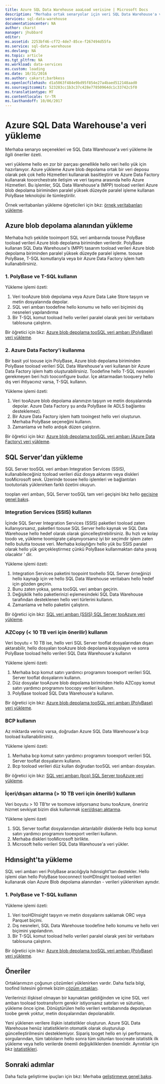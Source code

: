 ```yaml
---
title: Azure SQL Data Warehouse aaaLoad verisine | Microsoft Docs
description: "Merhaba ortak senaryolar için veri SQL Data Warehouse'a veri yükleme hakkında bilgi edinin. Bunlar PolyBase, Azure blob depolama, düz dosyalar ve disk sevkiyat kullanarak içerir. Üçüncü taraf araçları da kullanabilirsiniz."
services: sql-data-warehouse
documentationcenter: NA
author: ckarst
manager: jhubbard
editor: 
ms.assetid: 2253bf46-cf72-4de7-85ce-f267494d55fa
ms.service: sql-data-warehouse
ms.devlang: NA
ms.topic: article
ms.tgt_pltfrm: NA
ms.workload: data-services
ms.custom: loading
ms.date: 10/31/2016
ms.author: cakarst;barbkess
ms.openlocfilehash: d1a5063f484e9bd95f854e27a4baed512148aad0
ms.sourcegitcommit: 523283cc1b3c37c428e77850964dc1c33742c5f0
ms.translationtype: MT
ms.contentlocale: tr-TR
ms.lasthandoff: 10/06/2017
---
```

# <a name="load-data-into-azure-sql-data-warehouse"></a>Azure SQL Data Warehouse'a veri yükleme
Merhaba senaryo seçenekleri ve SQL Data Warehouse'a veri yükleme ile ilgili öneriler özeti.

veri yükleme hello en zor bir parçası genellikle hello veri hello yük için hazırlanıyor. Azure yükleme Azure blob depolama ortak bir veri deposu olarak pek çok hello Hizmetleri kullanarak basitleştirir ve Azure Data Factory kullanarak tooorchestrate iletişim ve veri taşıma arasında hello Azure Hizmetleri. Bu işlemler, SQL Data Warehouse'a (MPP) tooload verileri Azure blob depolama biriminden paralel yüksek düzeyde paralel işleme kullanan PolyBase teknolojisi ile tümleştirilir. 

Örnek veritabanları yükleme öğreticileri için bkz: [örnek veritabanları yükleme][Load sample databases].

## <a name="load-from-azure-blob-storage"></a>Azure blob depolama alanından yükleme
Merhaba hızlı şekilde tooimport SQL veri ambarında toouse PolyBase tooload verileri Azure blob depolama biriminden verilerdir. PolyBase kullanan SQL Data Warehouse's (MPP) tasarım tooload verileri Azure blob depolama biriminden paralel yüksek düzeyde paralel işleme. toouse PolyBase, T-SQL komutlarıyla veya bir Azure Data Factory işlem hattı kullanabilirsiniz.

### <a name="1-use-polybase-and-t-sql"></a>1. PolyBase ve T-SQL kullanın
Yükleme işlemi özeti:

1. Veri tooAzure blob depolama veya Azure Data Lake Store taşıyın ve metin dosyalarında depolar.
2. SQL veri ambarı toodefine hello konumu ve hello veri biçimini dış nesneleri yapılandırma
3. Bir T-SQL komut tooload hello verileri paralel olarak yeni bir veritabanı tablosuna çalıştırın.

<!-- 5. Schedule and run a loading job. --> 

Bir öğretici için bkz: [Azure blob depolama tooSQL veri ambarı (PolyBase) veri yükleme][Load data from Azure blob storage tooSQL Data Warehouse (PolyBase)].

### <a name="2-use-azure-data-factory"></a>2. Azure Data Factory'i kullanma
Bir basit yol toouse için PolyBase, Azure blob depolama biriminden PolyBase tooload verileri SQL Data Warehouse'a veri kullanan bir Azure Data Factory işlem hattı oluşturabilirsiniz. Toodefine hello T-SQL nesneleri gerekmeyen beri hızlı tooconfigure budur. İçe aktarmadan tooquery hello dış veri ihtiyacınız varsa, T-SQL kullanın. 

Yükleme işlemi özeti:

1. Veri tooAzure blob depolama alanınızın taşıyın ve metin dosyalarında depolar. Azure Data Factory şu anda PolyBase ile ADLS bağlantısı desteklemez).
2. Bir Azure Data Factory işlem hattı tooingest hello veri oluşturun. Merhaba PolyBase seçeneğini kullanın.
4. Zamanlama ve hello ardışık düzen çalıştırın.

Bir öğretici için bkz: [Azure blob depolama tooSQL veri ambarı (Azure Data Factory) veri yükleme][Load data from Azure blob storage tooSQL Data Warehouse (Azure Data Factory)].

## <a name="load-from-sql-server"></a>SQL Server'dan yükleme
SQL Server tooSQL veri ambarı Integration Services (SSIS), kullanabileceğiniz tooload verileri düz dosya aktarımı veya diskleri tooMicrosoft sevk. Üzerinde toosee hello işlemleri ve bağlantıları tootutorials yüklenirken farklı özetini okuyun.

tooplan veri ambarı, SQL Server tooSQL tam veri geçişini bkz hello [geçişine genel bakış][Migration overview]. 

### <a name="use-integration-services-ssis"></a>Integration Services (SSIS) kullanın
İçinde SQL Server Integration Services (SSIS) paketleri tooload zaten kullanıyorsanız, paketleri toouse SQL Server hello kaynak ve SQL Data Warehouse hello hedef olarak olarak güncelleştirebilirsiniz. Bu hızlı ve kolay toodo ve, yükleme toomigrate çalışmıyorsanız iyi bir seçimdir işlem zaten hello bulutta toouse veri. Merhaba kolaylığını hello yük bu SSIS paralel olarak hello yük gerçekleştirmez çünkü PolyBase kullanmaktan daha yavaş olacaktır ' dir.

Yükleme işlemi özeti:

1. Integration Services paketini toopoint toohello SQL Server örneğinizi hello kaynağı için ve hello SQL Data Warehouse veritabanı hello hedef için gözden geçirin.
2. Bunu zaten yoksa, şema tooSQL veri ambarı geçirin.
3. Değişiklik hello paketlerinizi eşlemesindeki SQL Data Warehouse tarafından desteklenen hello veri türlerini kullanın.
4. Zamanlama ve hello paketini çalıştırın.

Bir öğretici için bkz: [SQL veri ambarı (SSIS) SQL Server tooAzure veri yükleme][Load data from SQL Server tooAzure SQL Data Warehouse (SSIS)].

### <a name="use-azcopy-recommended-for--10-tb-data"></a>AZCopy (< 10 TB veri için önerilir) kullanın
Veri boyutu < 10 TB ise, hello veri SQL Server tooflat dosyalarından dışarı aktarabilir, hello dosyaları tooAzure blob depolama kopyalayın ve sonra PolyBase tooload hello verileri SQL Data Warehouse'a kullanın

Yükleme işlemi özeti:

1. Merhaba bcp komut satırı yardımcı programını tooexport verileri SQL Server tooflat dosyalarını kullanın.
2. Düz dosyalar tooAzure blob depolama biriminden Hello AZCopy komut satırı yardımcı programını toocopy verileri kullanın.
3. PolyBase tooload SQL Data Warehouse'a kullanın.

Bir öğretici için bkz: [Azure blob depolama tooSQL veri ambarı (PolyBase) veri yükleme][Load data from Azure blob storage tooSQL Data Warehouse (PolyBase)].

### <a name="use-bcp"></a>BCP kullanın
Az miktarda veriniz varsa, doğrudan Azure SQL Data Warehouse'a bcp tooload kullanabilirsiniz.

Yükleme işlemi özeti:

1. Merhaba bcp komut satırı yardımcı programını tooexport verileri SQL Server tooflat dosyalarını kullanın.
2. Bcp tooload verileri düz kullan doğrudan tooSQL veri ambarı dosyaları.

Bir öğretici için bkz: [SQL veri ambarı (bcp) SQL Server tooAzure veri yükleme][Load data from SQL Server tooAzure SQL Data Warehouse (bcp)].

### <a name="use-importexport-recommended-for--10-tb-data"></a>İçeri/dışarı aktarma (> 10 TB veri için önerilir) kullanın
Veri boyutu > 10 TB'tır ve toomove istiyorsanız bunu tooAzure, öneririz hizmet sevkiyat bizim disk kullanmak [içeri/dışarı aktarma][Import/Export]. 

Yükleme işlemi özeti

1. SQL Server tooflat dosyalarından aktarılabilir disklerde Hello bcp komut satırı yardımcı programını tooexport verileri kullanın.
2. Merhaba diskleri tooMicrosoft birlikte.
3. Microsoft hello verileri SQL Data Warehouse'a veri yükler.

## <a name="load-from-hdinsight"></a>Hdınsight'ta yükleme
SQL veri ambarı veri PolyBase aracılığıyla hdınsight'tan destekler. Hello işlemi olan hello PolyBase tooconnect tooHDInsight tooload verileri kullanarak olan Azure Blob depolama alanından - verileri yüklenirken aynıdır. 

### <a name="1-use-polybase-and-t-sql"></a>1. PolyBase ve T-SQL kullanın
Yükleme işlemi özeti:

1. Veri tooHDInsight taşıyın ve metin dosyalarını saklamak ORC veya Parquet biçimi.
2. Dış nesneleri, SQL Data Warehouse toodefine hello konumu ve hello veri biçimini yapılandırın.
3. Bir T-SQL komut tooload hello verileri paralel olarak yeni bir veritabanı tablosuna çalıştırın.

Bir öğretici için bkz: [Azure blob depolama tooSQL veri ambarı (PolyBase) veri yükleme][Load data from Azure blob storage tooSQL Data Warehouse (PolyBase)].

## <a name="recommendations"></a>Öneriler
Ortaklarımızın çoğunun çözümleri yüklenirken vardır. Daha fazla bilgi, toofind listesini görmek bizim [çözüm ortakları][solution partners]. 

Verilerinizi ilişkisel olmayan bir kaynaktan geldiğinden ve içine SQL veri ambarı tooload tootransform gerekir istiyorsanız satırları ve sütunları, yükleme önce içine. Dönüştürülen hello verileri veritabanında depolanan toobe gerek yoktur, metin dosyalarından depolanabilir.

Yeni yüklenen verilere ilişkin istatistikler oluşturun. Azure SQL Data Warehouse henüz istatistiklerin otomatik olarak oluşturulup güncelleştirilmesini desteklemiyor.  Sipariş tooget hello en iyi performans, sorgularından, tüm tabloların hello sonra tüm sütunları toocreate istatistik ilk yükleme veya hello verilerde önemli değişikliklerden önemlidir.  Ayrıntılar için bkz [istatistikleri][Statistics].

## <a name="next-steps"></a>Sonraki adımlar
Daha fazla geliştirme ipuçları için bkz: Merhaba [geliştirmeye genel bakış][development overview].

<!--Image references-->

<!--Article references-->
[Load data from Azure blob storage tooSQL Data Warehouse (PolyBase)]: ./sql-data-warehouse-load-from-azure-blob-storage-with-polybase.md
[Load data from Azure blob storage tooSQL Data Warehouse (Azure Data Factory)]: ./sql-data-warehouse-load-from-azure-blob-storage-with-data-factory.md
[Load data from SQL Server tooAzure SQL Data Warehouse (SSIS)]: ./sql-data-warehouse-load-from-sql-server-with-integration-services.md
[Load data from SQL Server tooAzure SQL Data Warehouse (bcp)]: ./sql-data-warehouse-load-from-sql-server-with-bcp.md
[Load data from SQL Server tooAzure SQL Data Warehouse (AZCopy)]: ./sql-data-warehouse-load-from-sql-server-with-azcopy.md

[Load sample databases]: ./sql-data-warehouse-load-sample-databases.md
[Migration overview]: ./sql-data-warehouse-overview-migrate.md
[solution partners]: ./sql-data-warehouse-partner-business-intelligence.md
[development overview]: ./sql-data-warehouse-overview-develop.md
[Statistics]: ./sql-data-warehouse-tables-statistics.md

<!--MSDN references-->

<!--Other Web references-->
[Import/Export]: https://azure.microsoft.com/documentation/articles/storage-import-export-service/
